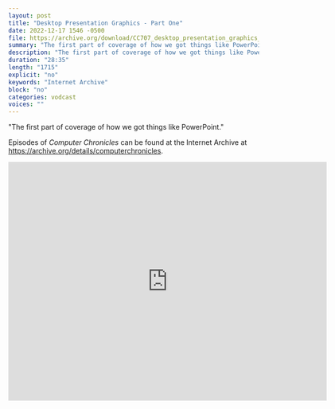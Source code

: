 ```yaml
---
layout: post
title: "Desktop Presentation Graphics - Part One"
date: 2022-12-17 1546 -0500
file: https://archive.org/download/CC707_desktop_presentation_graphics_1/CC707_desktop_presentation_graphics_1.mp4
summary: "The first part of coverage of how we got things like PowerPoint."
description: "The first part of coverage of how we got things like PowerPoint."
duration: "28:35"
length: "1715"
explicit: "no" 
keywords: "Internet Archive"
block: "no" 
categories: vodcast
voices: ""
---
```


"The first part of coverage of how we got things like PowerPoint."

Episodes of *Computer Chronicles* can be found at the Internet Archive at <https://archive.org/details/computerchronicles>.

<iframe src="https://archive.org/embed/CC707_desktop_presentation_graphics_1" width="640" height="480" frameborder="0" webkitallowfullscreen="true" mozallowfullscreen="true" allowfullscreen></iframe>
